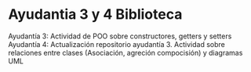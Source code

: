 # Ayudantia 3 y 4 Biblioteca
Ayudantía 3: Actividad de POO sobre constructores, getters y setters
Ayudantía 4: Actualización repositorio ayudantía 3. Actividad sobre relaciones entre clases (Asociación, agreción compocisión) y diagramas UML
